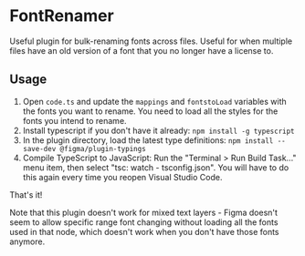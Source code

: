 # FontRenamer

Useful plugin for bulk-renaming fonts across files. Useful for when multiple files have an old version of a font that you no longer have a license to.

## Usage
1. Open `code.ts` and update the `mappings` and `fontstoLoad` variables with the fonts you want to rename. You need to load all the styles for the fonts you intend to rename.
2. Install typescript if you don't have it already: `npm install -g typescript`
3. In the plugin directory, load the latest type definitions: `npm install --save-dev @figma/plugin-typings`
4. Compile TypeScript to JavaScript: Run the "Terminal > Run Build Task..." menu item,
    then select "tsc: watch - tsconfig.json". You will have to do this again every time
    you reopen Visual Studio Code.

That's it!

Note that this plugin doesn't work for mixed text layers - Figma doesn't seem to allow specific range font changing without loading all the fonts used in that node, which doesn't work when you don't have those fonts anymore.